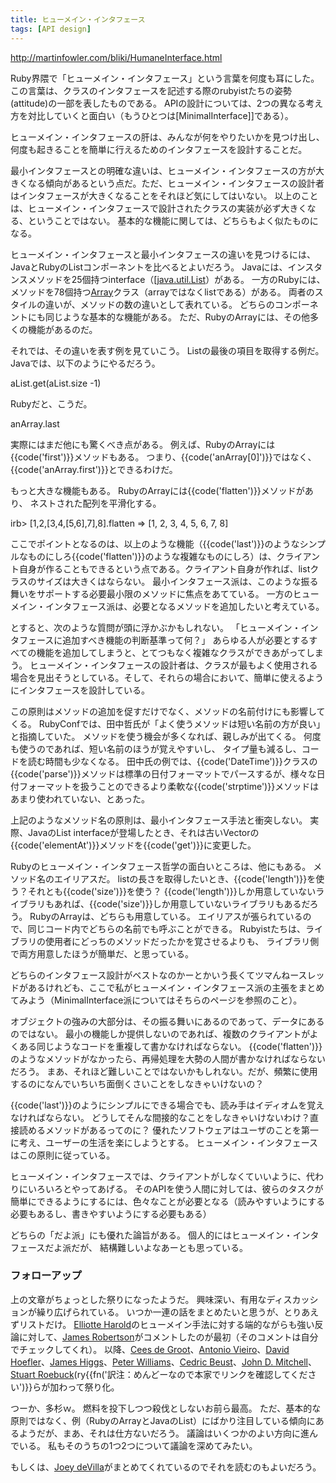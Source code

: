 ```yaml
---
title: ヒューメイン・インタフェース
tags: [API design]
---
```


http://martinfowler.com/bliki/HumaneInterface.html

Ruby界隈で「ヒューメイン・インタフェース」という言葉を何度も耳にした。
この言葉は、クラスのインタフェースを記述する際のrubyistたちの姿勢(attitude)の一部を表したものである。
APIの設計については、2つの異なる考え方を対比していくと面白い（もうひとつは[MinimalInterface]]である）。

ヒューメイン・インタフェースの肝は、みんなが何をやりたいかを見つけ出し、何度も起きることを簡単に行えるためのインタフェースを設計することだ。

最小インタフェースとの明確な違いは、ヒューメイン・インタフェースの方が大きくなる傾向があるという点だ。ただ、ヒューメイン・インタフェースの設計者はインタフェースが大きくなることをそれほど気にしてはいない。
以上のことは、ヒューメイン・インタフェースで設計されたクラスの実装が必ず大きくなる、ということではない。
基本的な機能に関しては、どちらもよく似たものになる。

ヒューメイン・インタフェースと最小インタフェースの違いを見つけるには、JavaとRubyのListコンポーネントを比べるとよいだろう。
Javaには、インスタンスメソッドを25個持つinterface（[[java.util.List](http://java.sun.com/j2se/1.5.0/docs/api/java/util/List.html)）がある。
一方のRubyには、メソッドを78個持つ[Array](http://www.ruby-doc.org/core/classes/Array.html)クラス（arrayではなくlistである）がある。
両者のスタイルの違いが、メソッドの数の違いとして表れている。
どちらのコンポーネントにも同じような基本的な機能がある。
ただ、RubyのArrayには、その他多くの機能があるのだ。

それでは、その違いを表す例を見ていこう。
Listの最後の項目を取得する例だ。
Javaでは、以下のようにやるだろう。

 aList.get(aList.size -1)

Rubyだと、こうだ。

 anArray.last

実際にはまだ他にも驚くべき点がある。
例えば、RubyのArrayには{{code('first')}}メソッドもある。
つまり、{{code('anArray[0]')}}ではなく、{{code('anArray.first')}}とできるわけだ。

もっと大きな機能もある。
RubyのArrayには{{code('flatten')}}メソッドがあり、
ネストされた配列を平滑化する。

 irb> [1,2,[3,4,[5,6],7],8].flatten
 => [1, 2, 3, 4, 5, 6, 7, 8]

ここでポイントとなるのは、以上のような機能（{{code('last')}}のようなシンプルなものにしろ{{code('flatten')}}のような複雑なものにしろ）は、クライアント自身が作ることもできるという点である。クライアント自身が作れば、listクラスのサイズは大きくはならない。
最小インタフェース派は、このような振る舞いをサポートする必要最小限のメソッドに焦点をあてている。
一方のヒューメイン・インタフェース派は、必要となるメソッドを追加したいと考えている。

とすると、次のような質問が頭に浮かぶかもしれない。
「ヒューメイン・インタフェースに追加すべき機能の判断基準って何？」
あらゆる人が必要とするすべての機能を追加してしまうと、とてつもなく複雑なクラスができあがってしまう。
ヒューメイン・インタフェースの設計者は、クラスが最もよく使用される場合を見出そうとしている。そして、それらの場合において、簡単に使えるようにインタフェースを設計している。

この原則はメソッドの追加を促すだけでなく、メソッドの名前付けにも影響してくる。
RubyConfでは、田中哲氏が「よく使うメソッドは短い名前の方が良い」と指摘していた。
メソッドを使う機会が多くなれば、親しみが出てくる。
何度も使うのであれば、短い名前のほうが覚えやすいし、
タイプ量も減るし、コードを読む時間も少なくなる。
田中氏の例では、{{code('DateTime')}}クラスの{{code('parse')}}メソッドは標準の日付フォーマットでパースするが、様々な日付フォーマットを扱うことのできるより柔軟な{{code('strptime')}}メソッドはあまり使われていない、とあった。

上記のようなメソッド名の原則は、最小インタフェース手法と衝突しない。
実際、JavaのList interfaceが登場したとき、それは古いVectorの{{code('elementAt')}}メソッドを{{code('get')}}に変更した。

Rubyのヒューメイン・インタフェース哲学の面白いところは、他にもある。
メソッド名のエイリアスだ。
listの長さを取得したいとき、{{code('length')}}を使う？それとも{{code('size')}}を使う？
{{code('length')}}しか用意していないライブラリもあれば、{{code('size')}}しか用意していないライブラリもあるだろう。
RubyのArrayは、どちらも用意している。
エイリアスが張られているので、同じコード内でどちらの名前でも呼ぶことができる。
Rubyistたちは、ライブラリの使用者にどっちのメソッドだったかを覚させるよりも、
ライブラリ側で両方用意したほうが簡単だ、と思っている。

どちらのインタフェース設計がベストなのかーとかいう長くてツマんねースレッドがあるけれども、ここで私がヒューメイン・インタフェース派の主張をまとめてみよう（MinimalInterface派についてはそちらのページを参照のこと）。

オブジェクトの強みの大部分は、その振る舞いにあるのであって、データにあるのではない。
最小の機能しか提供しないのであれば、複数のクライアントがよくある同じようなコードを重複して書かなければならない。
{{code('flatten')}}のようなメソッドがなかったら、再帰処理を大勢の人間が書かなければならないだろう。
まあ、それほど難しいことではないかもしれない。だが、頻繁に使用するのになんでいちいち面倒くさいことをしなきゃいけないの？

{{code('last')}}のようにシンプルにできる場合でも、読み手はイディオムを覚えなければならない。
どうしてそんな間接的なことをしなきゃいけないわけ？直接読めるメソッドがあるってのに？
優れたソフトウェアはユーザのことを第一に考え、ユーザーの生活を楽にしようとする。
ヒューメイン・インタフェースはこの原則に従っている。

ヒューメイン・インタフェースでは、クライアントがしなくていいように、代わりにいろいろとやってあげる。
そのAPIを使う人間に対しては、彼らのタスクが簡単にできるようにするには、色々なことが必要となる（読みやすいようにする必要もあるし、書きやすいようにする必要もある）

どちらの「だよ派」にも優れた論旨がある。
個人的にはヒューメイン・インタフェースだよ派だが、
結構難しいよなあーとも思っている。

### フォローアップ

上の文章がちょっとした祭りになったようだ。
興味深い、有用なディスカッションが繰り広げられている。
いつか一連の話をまとめたいと思うが、とりあえずリストだけ。
[Elliotte Harold](http://www.cafeaulait.org/oldnews/news2005December6.html)のヒューメイン手法に対する端的ながらも強い反論に対して、[James Robertson](http://www.cincomsmalltalk.com/blog/blogView?showComments=true&entry=3311314085)がコメントしたのが最初（そのコメントは自分でチェックしてくれ）。
以降、[Cees de Groot](http://www.cdegroot.com/blog/2005/12/06/simplicity-rules-in-the-right-place/)、[Antonio Vieiro](http://blogs.sun.com/roller/page/swinger?entry=harold_martin_and_kisses)、[David Hoefler](http://davidhoefler.com/blog/index.php?title=humane_interface_and_ruby_and_some_java&more=1&c=1&tb=1&pb=1)、[James Higgs](http://staff.interesource.com/james/PermaLink.aspx?guid=ac626a46-1728-4488-bbda-6c05254656ec)、[Peter Williams](http://pezra.barelyenough.org/blog/2005/12/humane-interfaces/)、[Cedric Beust](http://beust.com/weblog/archives/000346.html)、[John D. Mitchell](http://weblogs.java.net/blog/johnm/archive/2005/12/humane_interfac.html)、[Stuart Roebuck](http://www.typingahead.com/management/2005/12/humane_interfac.html)(ry{{fn('訳注：めんどーなので本家でリンクを確認してください')}}らが加わって祭り化。

つーか、多杉ｗ。
燃料を投下しつつ殺伐としないお前ら最高。
ただ、基本的な原則ではなく、例（RubyのArrayとJavaのList）にばかり注目している傾向にあるようだが、まあ、それは仕方ないだろう。
議論はいくつかのよい方向に進んでいる。
私もそのうちの1つ2つについて議論を深めてみたい。

もしくは、[Joey deVilla](http://farm.tucows.com/blog/_archives/2005/12/9/1443435.html)がまとめてくれているのでそれを読むのもよいだろう。
